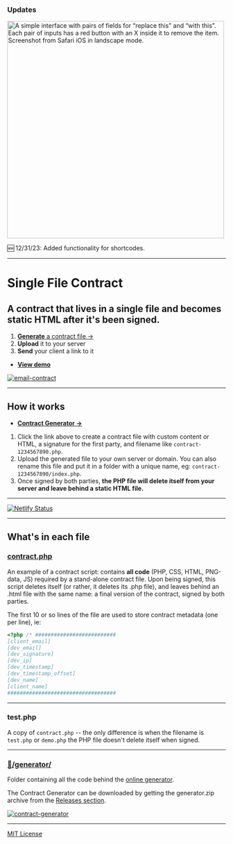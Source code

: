 ### Updates

<p>
  <a target="_blank" href="https://stefanmatei.com/contract-generator/edit#below-contract">
    <img alt="A simple interface with pairs of fields for “replace this” and “with this”. Each pair of inputs has a red button with an X inside it to remove the item. Screenshot from Safari iOS in landscape mode." src="https://github.com/nonsalant/contract/assets/180561/33b27fc8-a5c1-40c7-ba77-63d22eb55c28" width="500"/>
  </a>
</p>

🆕 12/31/23: Added functionality for shortcodes.

---

# Single File Contract
## A contract that lives in a **single file** and becomes static HTML after it's been signed.

1. [**Generate** a contract file →](https://stefanmatei.com/contract-generator/edit)
1. **Upload** it to your server
1. **Send** your client a link to it
* **[View demo](https://stefanmatei.com/contract-generator/contract-demo.html)**

[![email-contract](https://user-images.githubusercontent.com/180561/209838611-9b40307e-de05-44c0-967a-54399d85ef53.png)](https://stefanmatei.com/contract-generator/contract-demo.html)

---

## How it works

* **[Contract Generator →](https://stefanmatei.com/contract-generator/edit)**

1. Click the link above to create a contract file with custom content or HTML, a signature for the first party, and filename like `contract-1234567890.php`.
2. Upload the generated file to your own server or domain. You can also rename this file and put it in a folder with a unique name, eg: `contract-1234567890/index.php`.
3. Once signed by both parties, **the PHP file will delete itself from your server and leave behind a static HTML file.**

---

[![Netlify Status](https://api.netlify.com/api/v1/badges/dc7d73d9-c327-4bcd-a33a-657603bc64ab/deploy-status)](https://app.netlify.com/sites/stefanmatei/deploys)

---

## What's in each file

### [contract.php](https://github.com/nonsalant/contract/blob/master/contract.php)

An example of a contract script: contains **all code** (PHP, CSS, HTML, PNG-data, JS) required by a stand-alone contract file. Upon being signed, this script deletes itself (or rather, it deletes its .php file), and leaves behind an .html file with the same name: a final version of the contract, signed by both parties.

The first 10 or so lines of the file are used to store contract metadata (one per line), ie:

```php
<?php /* ##########################
[client_email]
[dev_email]
[dev_signature]
[dev_ip]
[dev_timestamp]
[dev_timestamp_offset]
[dev_name]
[client_name]
###################################
```
---

### test.php 
A copy of `contract.php` -- the only difference is when the filename is `test.php` or `demo.php` the PHP file doesn't delete itself when signed.

---

### [📁/generator/](https://github.com/nonsalant/contract/tree/master/generator)

Folder containing all the code behind the [online generator](https://stefanmatei.com/contract-generator/).

The Contract Generator can be downloaded by getting the generator.zip archive from the [Releases section](https://github.com/nonsalant/contract/releases/).

[![contract-generator](https://user-images.githubusercontent.com/180561/209838852-20825cf1-ab25-4f09-8ec7-c26eb80c0a14.jpg)](https://stefanmatei.com/contract-generator/)


---

[MIT License](http://www.opensource.org/licenses/mit-license.php)
